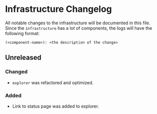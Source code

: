# Infrastructure Changelog

All notable changes to the infrastructure will be documented in this file. Since the `infrastructure` has a lot of
components, the logs will have the following format:

```
(<component-name>): <the description of the change>
```

## Unreleased

### Changed

- `explorer` was refactored and optimized.

### Added

- Link to status page was added to explorer.
